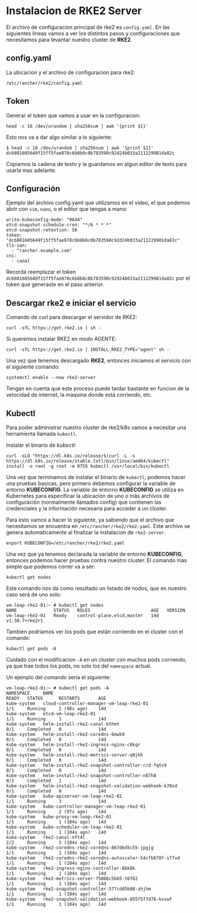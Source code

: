 # Instalacion de RKE2 Server

El archivo de configuracion principal de rke2 es `config.yaml`.
En las siguientes lineas vamos a ver los distintos pasos y configuraciones que necesitamos para levantar nuestro cluster de **RKE2**.

## config.yaml

La ubicacion y el archivo de configuracion para rke2: 

```/etc/rancher/rke2/config.yaml```

## Token
Generar el token que vamos a usar en la configuracion:

```head -c 16 /dev/urandom | sha256sum | awk '{print $1}'```

Esto nos va a dar algo similar a lo siguiente:

```
$ head -c 16 /dev/urandom | sha256sum | awk '{print $1}'
dc6801605649f15ff5fae878c6b8b8c0b783590c92d24b033a211229981da82c
```
Copiamos la cadena de texto y la guardamos en algun editor de texto para usarla mas adelante.

## Configuración
Ejemplo del archivo config.yaml que utilizamos en el video, el que podemos abrir con `vim`, `nano`, o el editor que tengas a mano:

```
write-kubeconfig-mode: "0644"
etcd-snapshot-schedule-cron: "*/6 * * *"
etcd-snapshot-retention: 56
token: "dc6801605649f15ff5fae878c6b8b8c0b783590c92d24b033a211229981da82c"
tls-san:
  - "rancher.example.com"
cni: 
  - canal
```

Recordá reemplazar el token `dc6801605649f15ff5fae878c6b8b8c0b783590c92d24b033a211229981da82c` por el token que generaste en el paso anterior.

## Descargar rke2 e iniciar el servicio
Comando de curl para descargar el servidor de RKE2:

```curl -sfL https://get.rke2.io | sh -```

Si queremos instalar RKE2 en modo AGENTE:

```curl -sfL https://get.rke2.io | INSTALL_RKE2_TYPE="agent" sh -```

Una vez que tenemos descargado **RKE2**, entonces iniciamos el servicio con el siguiente comando:

`systemctl enable --now rke2-server`

Tengan en cuenta que este proceso puede tardar bastante en funcion de la velocidad de internet, la maquina donde está corriendo, etc.


## Kubectl

Para poder administrar nuestro cluster de rke2/k8s vamos a necesitar una herramienta llamada `kubectl`.

Instalar el binario de *kubectl*:

```
curl -sLO "https://dl.k8s.io/release/$(curl -L -s https://dl.k8s.io/release/stable.txt)/bin/linux/amd64/kubectl"
install -o root -g root -m 0755 kubectl /usr/local/bin/kubectl
```

Una vez que terminamos de instalar el binario de `kubectl`, podemos hacer una pruebas basicas, pero primero debemos configurar la variable de entorno **KUBECONFIG**.
La variable de entorno **KUBECONFIG** se utiliza en Kubernetes para especificar la ubicación de uno o más archivos de configuración (normalmente llamados config) que contienen las credenciales y la información necesaria para acceder a un clúster.

Para esto vamos a hacer lo siguiente, ya sabiendo que el archivo que necesitamos se encuentra en `/etc/rancher/rke2/rke2.yaml`.
Este archivo se genera automaticamente al finalizar la instalacion de `rke2-server`.

```
export KUBECONFIG=/etc/rancher/rke2/rke2.yaml
```

Una vez que ya tenemos declarada la variable de entorno **KUBECONFIG**, entonces podemos hacer pruebas contra nuestro cluster.
El comando mas simple que podemos correr va a ser: 

`kubectl get nodes`

Este comando nos da como resultado un listado de nodos, que en nuestro caso será de uno solo:

```
vm-leap-rke2-01:~ # kubectl get nodes
NAME              STATUS   ROLES                       AGE   VERSION
vm-leap-rke2-01   Ready    control-plane,etcd,master   14d   v1.30.7+rke2r1
```

Tambien podriamos ver los pods que están corriendo en el cluster con el comando:

`kubectl get pods -A`

Cuidado con el modificacion `-A` en un cluster con muchos pods corriendo, ya que trae todos los pods, no solo los del `namespace` actual.

Un ejemplo del comando seria el siguiente:

```
vm-leap-rke2-01:~ # kubectl get pods -A
NAMESPACE     NAME                                                   READY   STATUS      RESTARTS       AGE
kube-system   cloud-controller-manager-vm-leap-rke2-01               1/1     Running     2 (98s ago)    14d
kube-system   etcd-vm-leap-rke2-01                                   1/1     Running     1              14d
kube-system   helm-install-rke2-canal-bthmt                          0/1     Completed   0              14d
kube-system   helm-install-rke2-coredns-6mwk9                        0/1     Completed   0              14d
kube-system   helm-install-rke2-ingress-nginx-c8kqr                  0/1     Completed   0              14d
kube-system   helm-install-rke2-metrics-server-q9jkh                 0/1     Completed   0              14d
kube-system   helm-install-rke2-snapshot-controller-crd-fqtv9        0/1     Completed   0              14d
kube-system   helm-install-rke2-snapshot-controller-n87h8            0/1     Completed   1              14d
kube-system   helm-install-rke2-snapshot-validation-webhook-k78xd    0/1     Completed   0              14d
kube-system   kube-apiserver-vm-leap-rke2-01                         1/1     Running     3              14d
kube-system   kube-controller-manager-vm-leap-rke2-01                1/1     Running     2 (97s ago)    14d
kube-system   kube-proxy-vm-leap-rke2-01                             1/1     Running     1 (104s ago)   14d
kube-system   kube-scheduler-vm-leap-rke2-01                         1/1     Running     1 (104s ago)   14d
kube-system   rke2-canal-nft4l                                       2/2     Running     2 (104s ago)   14d
kube-system   rke2-coredns-rke2-coredns-867d6d5c55-jpgjg             1/1     Running     1 (104s ago)   14d
kube-system   rke2-coredns-rke2-coredns-autoscaler-54cfb678f-s77vd   1/1     Running     1 (104s ago)   14d
kube-system   rke2-ingress-nginx-controller-8bk8k                    1/1     Running     1 (104s ago)   14d
kube-system   rke2-metrics-server-75866c5bb5-t6f62                   1/1     Running     1 (104s ago)   14d
kube-system   rke2-snapshot-controller-577cdd5b98-zhjhm              1/1     Running     1 (104s ago)   14d
kube-system   rke2-snapshot-validation-webhook-855f5f7d76-kvswf      1/1     Running     1 (104s ago)   14d
```
